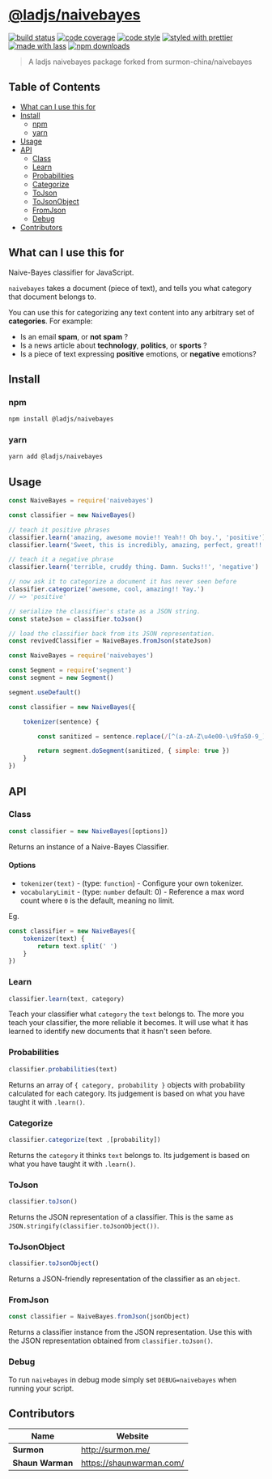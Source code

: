 # [**@ladjs/naivebayes**](https://github.com/ladjs/naivebayes)

[![build status](https://img.shields.io/travis/com/shaunwarman/naivebayes.svg)](https://travis-ci.com/shaunwarman/naivebayes)
[![code coverage](https://img.shields.io/codecov/c/github/shaunwarman/naivebayes.svg)](https://codecov.io/gh/shaunwarman/naivebayes)
[![code style](https://img.shields.io/badge/code_style-XO-5ed9c7.svg)](https://github.com/sindresorhus/xo)
[![styled with prettier](https://img.shields.io/badge/styled_with-prettier-ff69b4.svg)](https://github.com/prettier/prettier)
[![made with lass](https://img.shields.io/badge/made_with-lass-95CC28.svg)](https://lass.js.org)
[![npm downloads](https://img.shields.io/npm/dt/@ladjs/naivebayes.svg)](https://npm.im/@ladjs/naivebayes)

> A ladjs naivebayes package forked from surmon-china/naivebayes


## Table of Contents

* [What can I use this for](#what-can-i-use-this-for)
* [Install](#install)
  * [npm](#npm)
  * [yarn](#yarn)
* [Usage](#usage)
* [API](#api)
  * [Class](#class)
  * [Learn](#learn)
  * [Probabilities](#probabilities)
  * [Categorize](#categorize)
  * [ToJson](#tojson)
  * [ToJsonObject](#tojsonobject)
  * [FromJson](#fromjson)
  * [Debug](#debug)
* [Contributors](#contributors)


## What can I use this for

Naive-Bayes classifier for JavaScript.

`naivebayes` takes a document (piece of text), and tells you what category that document belongs to.

You can use this for categorizing any text content into any arbitrary set of **categories**. For example:

* Is an email **spam**, or **not spam** ?
* Is a news article about **technology**, **politics**, or **sports** ?
* Is a piece of text expressing **positive** emotions, or **negative** emotions?


## Install

### npm

```sh
npm install @ladjs/naivebayes
```

### yarn

```sh
yarn add @ladjs/naivebayes
```


## Usage

```javascript
const NaiveBayes = require('naivebayes')

const classifier = new NaiveBayes()

// teach it positive phrases
classifier.learn('amazing, awesome movie!! Yeah!! Oh boy.', 'positive')
classifier.learn('Sweet, this is incredibly, amazing, perfect, great!!', 'positive')

// teach it a negative phrase
classifier.learn('terrible, cruddy thing. Damn. Sucks!!', 'negative')

// now ask it to categorize a document it has never seen before
classifier.categorize('awesome, cool, amazing!! Yay.')
// => 'positive'

// serialize the classifier's state as a JSON string.
const stateJson = classifier.toJson()

// load the classifier back from its JSON representation.
const revivedClassifier = NaiveBayes.fromJson(stateJson)

```

```javascript
const NaiveBayes = require('naivebayes')

const Segment = require('segment')
const segment = new Segment()

segment.useDefault()

const classifier = new NaiveBayes({

    tokenizer(sentence) {

        const sanitized = sentence.replace(/[^(a-zA-Z\u4e00-\u9fa50-9_)+\s]/g, ' ')

        return segment.doSegment(sanitized, { simple: true })
    }
})
```


## API

### Class

```javascript
const classifier = new NaiveBayes([options])
```

Returns an instance of a Naive-Bayes Classifier.

#### Options

* `tokenizer(text)` - (type: `function`) -  Configure your own tokenizer.
* `vocabularyLimit` - (type: `number` default: 0) - Reference a max word count where `0` is the default, meaning no limit.

Eg.

```javascript
const classifier = new NaiveBayes({
    tokenizer(text) {
        return text.split(' ')
    }
})
```

### Learn

```javascript
classifier.learn(text, category)
```

Teach your classifier what `category` the `text` belongs to. The more you teach your classifier, the more reliable it becomes. It will use what it has learned to identify new documents that it hasn't seen before.

### Probabilities

```javascript
classifier.probabilities(text)
```

Returns an array of `{ category, probability }` objects with probability calculated for each category. Its judgement is based on what you have taught it with `.learn()`.

### Categorize

```javascript
classifier.categorize(text ,[probability])
```

Returns the `category` it thinks `text` belongs to. Its judgement is based on what you have taught it with `.learn()`.

### ToJson

```javascript
classifier.toJson()
```

Returns the JSON representation of a classifier. This is the same as `JSON.stringify(classifier.toJsonObject())`.

### ToJsonObject

```javascript
classifier.toJsonObject()
```

Returns a JSON-friendly representation of the classifier as an `object`.

### FromJson

```javascript
const classifier = NaiveBayes.fromJson(jsonObject)
```

Returns a classifier instance from the JSON representation. Use this with the JSON representation obtained from `classifier.toJson()`.

### Debug

To run `naivebayes` in debug mode simply set `DEBUG=naivebayes` when running your script.


## Contributors

| Name             | Website                    |
| ---------------- | -------------------------- |
| **Surmon**       | <http://surmon.me/>        |
| **Shaun Warman** | <https://shaunwarman.com/> |
